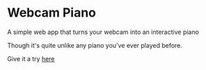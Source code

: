 # Webcam Piano

A simple web app that turns your webcam into an interactive piano

Though it's quite unlike any piano you've ever played before.

Give it a try [here](https://www.christian-bell.com/webcam-piano/index.html)
